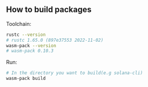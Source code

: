 ## How to build packages

Toolchain:

```sh
rustc --version
# rustc 1.65.0 (897e37553 2022-11-02)
wasm-pack --version
# wasm-pack 0.10.3
```

Run:

```sh
# In the directory you want to build(e.g solana-cli)
wasm-pack build
```
